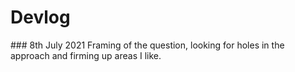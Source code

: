 # Devlog

### 8th July 2021
Framing of the question, looking for holes in the approach and firming up areas I like.  
